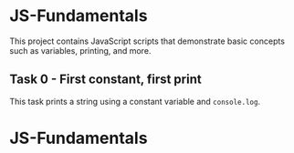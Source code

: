 # JS-Fundamentals

This project contains JavaScript scripts that demonstrate basic concepts such as variables, printing, and more.

## Task 0 - First constant, first print

This task prints a string using a constant variable and `console.log`.

# JS-Fundamentals 



